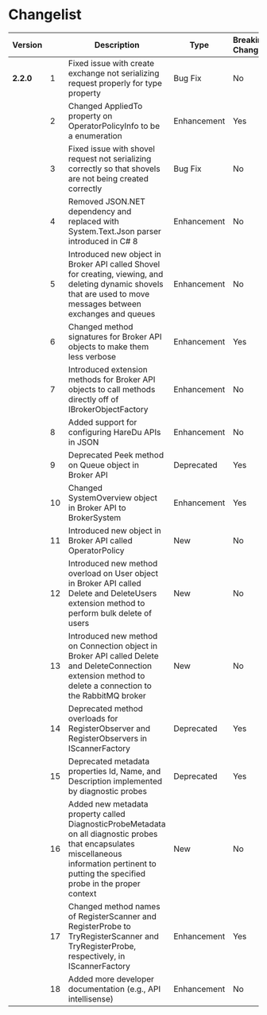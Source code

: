 # Changelist

| Version | | Description | Type | Breaking Change? |
| --- | --- | --- | --- | --- |
| **2.2.0** | 1 | Fixed issue with create exchange not serializing request properly for type property | Bug Fix | No |
| | 2 | Changed AppliedTo property on OperatorPolicyInfo to be a enumeration | Enhancement | Yes |
| | 3 | Fixed issue with shovel request not serializing correctly so that shovels are not being created correctly | Bug Fix | No |
| | 4 | Removed JSON.NET dependency and replaced with System.Text.Json parser introduced in C# 8 | Enhancement | No |
| | 5 | Introduced new object in Broker API called Shovel for creating, viewing, and deleting dynamic shovels that are used to move messages between exchanges and queues | Enhancement | No |
| | 6 | Changed method signatures for Broker API objects to make them less verbose | Enhancement | Yes |
| | 7 | Introduced extension methods for Broker API objects to call methods directly off of IBrokerObjectFactory | Enhancement | No |
| | 8 | Added support for configuring HareDu APIs in JSON | Enhancement | No |
| | 9 | Deprecated Peek method on Queue object in Broker API | Deprecated | Yes |
| | 10 | Changed SystemOverview object in Broker API to BrokerSystem | Enhancement | Yes |
| | 11 | Introduced new object in Broker API called OperatorPolicy | New | No |
| | 12 | Introduced new method overload on User object in Broker API called Delete and DeleteUsers extension method to perform bulk delete of users | New | No |
| | 13 | Introduced new method on Connection object in Broker API called Delete and DeleteConnection extension method to delete a connection to the RabbitMQ broker | New | No |
| | 14 | Deprecated method overloads for RegisterObserver and RegisterObservers in IScannerFactory | Deprecated | Yes |
| | 15 | Deprecated metadata properties Id, Name, and Description implemented by diagnostic probes | Deprecated | Yes |
| | 16 | Added new metadata property called DiagnosticProbeMetadata on all diagnostic probes that encapsulates miscellaneous information pertinent to putting the specified probe in the proper context | New | No |
| | 17 | Changed method names of RegisterScanner and RegisterProbe to TryRegisterScanner and TryRegisterProbe, respectively, in IScannerFactory | Enhancement | Yes |
| | 18 | Added more developer documentation (e.g., API intellisense) | Enhancement | No |